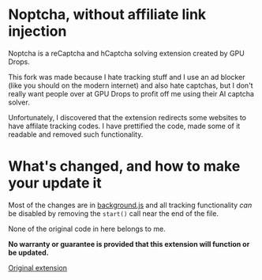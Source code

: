 # Noptcha, without affiliate link injection

Noptcha is a reCaptcha and hCaptcha solving extension created by GPU Drops.

This fork was made because I hate tracking stuff and I use an ad blocker (like you should on the modern internet) and also hate captchas, but I don't really want people over at GPU Drops to profit off me using their AI captcha solver.

Unfortunately, I discovered that the extension redirects some websites to have affilate tracking codes. I have prettified the code, made some of it readable and removed such functionality.

# What's changed, and how to make your update it

Most of the changes are in [background.js](background.js) and all tracking functionality _can_ be disabled by removing the `start()` call near the end of the file.

None of the original code in here belongs to me.

**No warranty or guarantee is provided that this extension will function or be updated.**

[Original extension](https://chrome.google.com/webstore/detail/noptcha-recaptcha-hcaptch/dknlfmjaanfblgfdfebhijalfmhmjjjo)